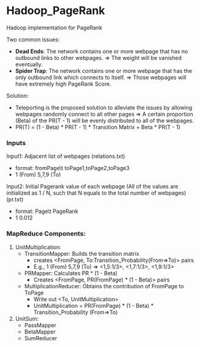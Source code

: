 # Hadoop_PageRank
Hadoop implementation for PageRank

Two common issues:
* **Dead Ends**: The network contains one or more webpage that has no outbound links to other webpages. ⇒ The weight will be vanished eventually.
* **Spider Trap**: The network contains one or more webpage that has the only outbound link which connects to itself. ⇒ Those webpages will have extremely high PageRank Score.

Solution: 
* Teleporting is the proposed solution to alleviate the issues by allowing webpages randomly connect to  all other pages ⇒ A certain proportion (Beta) of the PR(T - 1) will be evenly distributed to all of the webpages. 
* PR(T) = (1 - Beta) * PR(T - 1) * Transition Matrix + Beta * PR(T - 1)

### Inputs
Input1: Adjacent list of webpages (relations.txt)
* format: fromPage\t toPage1,toPage2,toPage3
* 1 (From)	5,7,9 (To)

Input2: Initial Pagerank value of each webpage (All of the values are initialized as 1 / N, such that N equals to the total number of webpages) (pr.txt)
* format: Page\t PageRank
* 1	0.012

### MapReduce Components:
1. UnitMultiplication:
    * TransitionMapper: Builds the transition matrix 
      *  creates <FromPage, To:Transition_Probability(From⇒To)> pairs 
      *  E.g., 1 (From)	5,7,9 (To) ⇒ <1,5:1/3>, <1,7:1/3>, <1,9:1/3>
    * PRMapper: Calculates PR * (1 - Beta)
      *  Creates <FromPage, PR(FromPage) * (1 - Beta)> pairs
    * MultiplicationReducer: Obtains the contribution of FromPage to ToPage 
      *  Write out <To, UnitMultiplication>
      *  UnitMultiplication = PR(FromPage) * (1 - Beta) * Transition_Probability (From⇒To)
2. UnitSum:
    * PassMapper
    * BetaMapper
    * SumReducer
